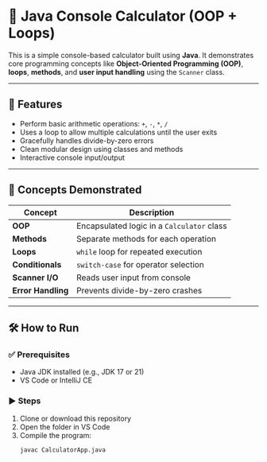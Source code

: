 # 🔢 Java Console Calculator (OOP + Loops)

This is a simple console-based calculator built using **Java**. It demonstrates core programming concepts like **Object-Oriented Programming (OOP)**, **loops**, **methods**, and **user input handling** using the `Scanner` class.

---

## 📌 Features

- Perform basic arithmetic operations: `+`, `-`, `*`, `/`
- Uses a loop to allow multiple calculations until the user exits
- Gracefully handles divide-by-zero errors
- Clean modular design using classes and methods
- Interactive console input/output

---

## 🧠 Concepts Demonstrated

| Concept              | Description |
|----------------------|-------------|
| **OOP**              | Encapsulated logic in a `Calculator` class |
| **Methods**          | Separate methods for each operation |
| **Loops**            | `while` loop for repeated execution |
| **Conditionals**     | `switch-case` for operator selection |
| **Scanner I/O**      | Reads user input from console |
| **Error Handling**   | Prevents divide-by-zero crashes |

---

## 🛠️ How to Run

### ✅ Prerequisites
- Java JDK installed (e.g., JDK 17 or 21)
- VS Code or IntelliJ CE

### ▶️ Steps

1. Clone or download this repository
2. Open the folder in VS Code
3. Compile the program:
   ```bash
   javac CalculatorApp.java
